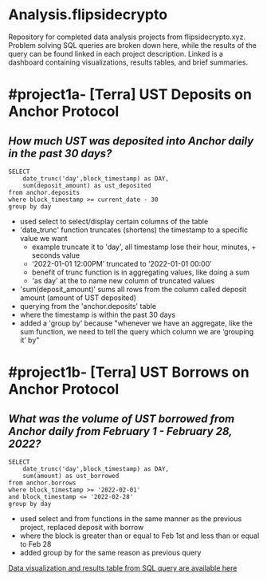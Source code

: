# Analysis.flipsidecrypto
Repository for completed data analysis projects from flipsidecrypto.xyz. Problem solving SQL queries are broken down here, while the results of the query can be found linked in each project description. Linked is a dashboard containing visualizations, results tables, and brief summaries.

# #project1a- [Terra] UST Deposits on Anchor Protocol 
 
## *How much UST was deposited into Anchor daily in the past 30 days?*


```
SELECT
	date_trunc('day',block_timestamp) as DAY,
	sum(deposit_amount) as ust_deposited
from anchor.deposits
where block_timestamp >= current_date - 30
group by day
```
- used select to select/display certain columns of the table
- 'date_trunc' function truncates (shortens) the timestamp to a specific value we want
	- example truncate it to 'day', all timestamp lose their hour, minutes, + seconds value 
	- ‘2022-01-01 12:00PM’ truncated to ‘2022-01-01 00:00’
	- benefit of trunc function is in aggregating values, like doing a sum
	- 'as day' at the to name new column of truncated values
- 'sum(deposit_amount)' sums all rows from the column called deposit amount (amount of UST deposited)
- querying from the 'anchor.deposits' table 
- where the timestamp is within the past 30 days
- added a 'group by' because "whenever we have an aggregate, like the sum function, we need to tell the query which column we are ‘grouping it’ by"


# #project1b- [Terra] UST Borrows on Anchor Protocol 
 
## *What was the volume of UST borrowed from Anchor daily from February 1 - February 28, 2022?*

```
SELECT
	date_trunc('day',block_timestamp) as DAY,
	sum(amount) as ust_borrowed
from anchor.borrows
where block_timestamp >= '2022-02-01'
and block_timestamp <= '2022-02-28'
group by day
```
- used select and from functions in the same manner as the previous project, replaced deposit with borrow
- where the block is greater than or equal to Feb 1st and less than or equal to Feb 28
- added group by for the same reason as previous query

[Data visualization and results table from SQL query are available here](https://app.flipsidecrypto.com/dashboard/terra-2-ust-deposits-on-anchor-protocol-sb3qpz)
